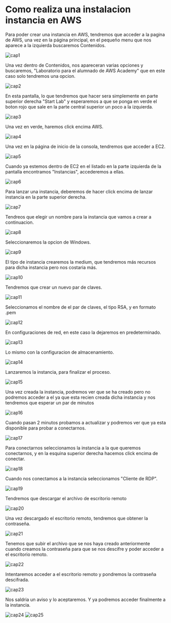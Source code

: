 # Como realiza una instalacion instancia en AWS

Para poder crear una instancia en AWS, tendremos que acceder a la pagina de AWS,
una vez en la página principal, en el pequeño menu que nos aparece a la izquierda
buscaremos Contenidos.

![cap1](./imagenes/cap1.png)

Una vez dentro de Contenidos, nos apareceran varias opciones y buscaremos,
"Laboratorio para el alumnado de AWS Academy" que en este caso solo tendremos 
una opcion.

![cap2](./imagenes/cap2.png)

En esta pantalla, lo que tendremos que hacer sera simplemente en parte superior 
derecha "Start Lab" y esperaremos a que se ponga en verde el boton rojo que sale
en la parte central superior un poco a la izquierda.

![cap3](./imagenes/cap3.png)

Una vez en verde, haremos click encima AWS.

![cap4](./imagenes/cap4.png)

Una vez en la página de inicio de la consola, tendremos que acceder a EC2.

![cap5](./imagenes/cap5.png)

Cuando ya estemos dentro de EC2 en el listado en la parte izquierda de la pantalla
encontramos "Instancias", accederemos a ellas.

![cap6](./imagenes/cap6.png)

Para lanzar una instancia, deberemos de hacer click encima de lanzar instancia en
la parte superior derecha.

![cap7](./imagenes/cap7.png)

Tendreos que elegir un nombre para la instancia que vamos a crear a continuacion.

![cap8](./imagenes/cap7-8.png)

Seleccionaremos la opcion de Windows.

![cap9](./imagenes/cap8.png)

El tipo de instancia crearemos la medium, que tendremos más recursos para dicha instancia
pero nos costaria más.

![cap10](./imagenes/cap9.png)

Tendremos que crear un nuevo par de claves.

![cap11](./imagenes/cap10.png)

Seleccionamos el nombre de el par de claves, el tipo RSA, y en formato .pem

![cap12](./imagenes/cap11.png)

En configuraciones de red, en este caso la dejaremos en predeterminado.

![cap13](./imagenes/cap12.png)

Lo mismo con la configuracion de almacenamiento.

![cap14](./imagenes/cap13.png)

Lanzaremos la instancia, para finalizar el proceso.

![cap15](./imagenes/cap14.png)

Una vez creada la instancia, podremos ver que se ha creado pero no podremos acceder
a el ya que esta recien creada dicha instancia y nos tendremos que esperar un par
de minutos

![cap16](./imagenes/cap15.png)

Cuando pasan 2 minutos probamos a actualizar y podremos ver que ya esta disponible
para probar a conectarnos.

![cap17](./imagenes/cap16.png)

Para conectarnos seleccionamos la instancia a la que queremos conectarnos, y en la esquina 
superior derecha hacemos click encima de conectar.

![cap18](./imagenes/cap17.png)

Cuando nos conectamos a la instancia seleccionamos "Cliente de RDP".

![cap19](./imagenes/cap18.png)

Tendremos que descargar el archivo de escritorio remoto

![cap20](./imagenes/cap19.png)

Una vez descargado el escritorio remoto, tendremos que obtener la contraseña.

![cap21](./imagenes/cap20.png)

Tenemos que subir el archivo que se nos haya creado anteriormente cuando creamos
la contraseña para que se nos descifre y poder acceder a el escritorio remoto.

![cap22](./imagenes/cap21.png)

Intentaremos acceder a el escritorio remoto y pondremos la contraseña descifrada.

![cap23](./imagenes/cap22.png)

Nos saldria un aviso y lo aceptaremos.
Y ya podremos acceder finalmente a la instancia.

![cap24](./imagenes/cap23.png)
![cap25](./imagenes/cap24.png)

